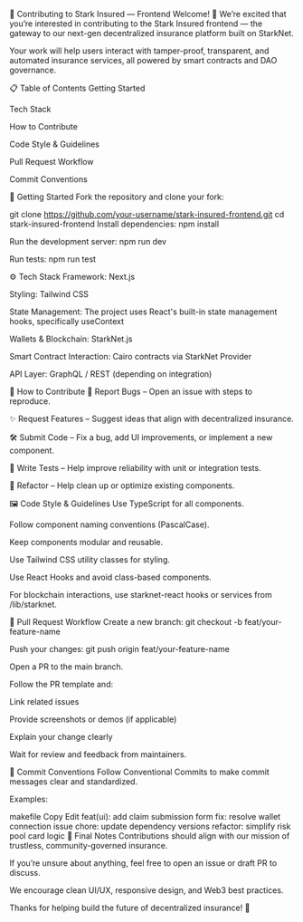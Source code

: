 🤝 Contributing to Stark Insured — Frontend
Welcome! 👋
We’re excited that you’re interested in contributing to the Stark Insured frontend — the gateway to our next-gen decentralized insurance platform built on StarkNet.

Your work will help users interact with tamper-proof, transparent, and automated insurance services, all powered by smart contracts and DAO governance.

📋 Table of Contents
Getting Started

Tech Stack

How to Contribute

Code Style & Guidelines

Pull Request Workflow

Commit Conventions

🚀 Getting Started
Fork the repository and clone your fork:

git clone https://github.com/your-username/stark-insured-frontend.git
cd stark-insured-frontend
Install dependencies:
npm install

Run the development server:
npm run dev

Run tests:
npm run test

⚙️ Tech Stack
Framework: Next.js

Styling: Tailwind CSS

State Management: The project uses React's built-in state management hooks, specifically useContext

Wallets & Blockchain: StarkNet.js

Smart Contract Interaction: Cairo contracts via StarkNet Provider

API Layer: GraphQL / REST (depending on integration)

🧠 How to Contribute
🐛 Report Bugs – Open an issue with steps to reproduce.

✨ Request Features – Suggest ideas that align with decentralized insurance.

🛠 Submit Code – Fix a bug, add UI improvements, or implement a new component.

🧪 Write Tests – Help improve reliability with unit or integration tests.

🧼 Refactor – Help clean up or optimize existing components.

🖼️ Code Style & Guidelines
Use TypeScript for all components.

Follow component naming conventions (PascalCase).

Keep components modular and reusable.

Use Tailwind CSS utility classes for styling.

Use React Hooks and avoid class-based components.

For blockchain interactions, use starknet-react hooks or services from /lib/starknet.

🔁 Pull Request Workflow
Create a new branch:
git checkout -b feat/your-feature-name

Push your changes:
git push origin feat/your-feature-name

Open a PR to the main branch.

Follow the PR template and:

Link related issues

Provide screenshots or demos (if applicable)

Explain your change clearly

Wait for review and feedback from maintainers.

📝 Commit Conventions
Follow Conventional Commits to make commit messages clear and standardized.

Examples:

makefile
Copy
Edit
feat(ui): add claim submission form
fix: resolve wallet connection issue
chore: update dependency versions
refactor: simplify risk pool card logic
🙌 Final Notes
Contributions should align with our mission of trustless, community-governed insurance.

If you’re unsure about anything, feel free to open an issue or draft PR to discuss.

We encourage clean UI/UX, responsive design, and Web3 best practices.

Thanks for helping build the future of decentralized insurance! 💙

